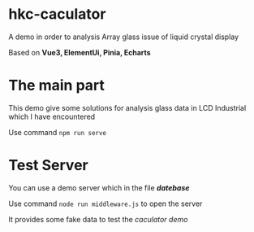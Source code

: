 # hkc-caculator

A demo in order to analysis Array glass issue of liquid crystal display

Based on **Vue3, ElementUi, Pinia, Echarts**

# The main part

This demo give some solutions for analysis glass data in LCD Industrial which I have encountered

Use command `npm run serve`

# Test Server

You can use a demo server which in the file ***datebase***

Use command `node run middleware.js` to open the server

It provides some fake data to test the *caculator demo*
